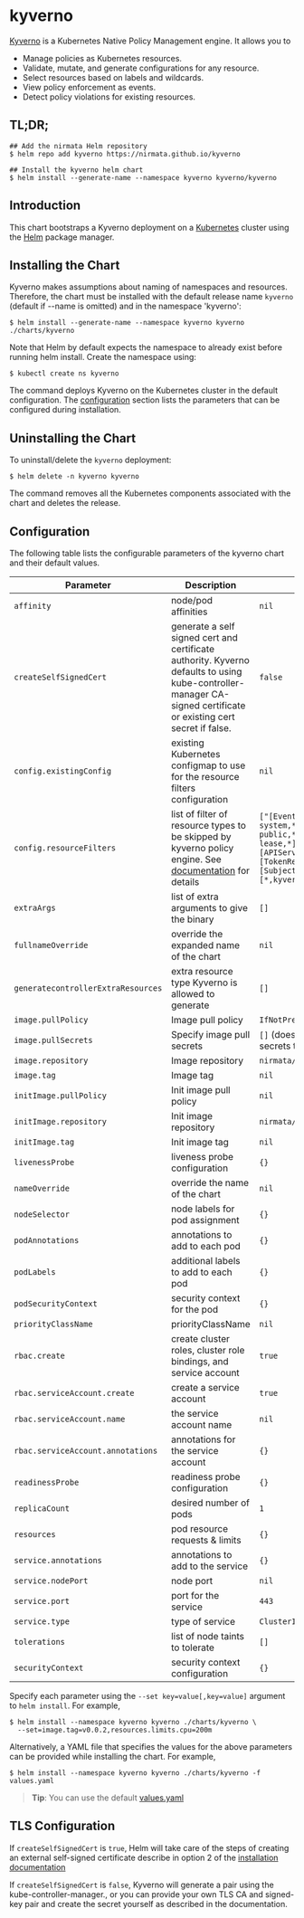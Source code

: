 # kyverno

[Kyverno](https://kyverno.io) is a Kubernetes Native Policy Management engine. It allows you to

* Manage policies as Kubernetes resources.
* Validate, mutate, and generate configurations for any resource.
* Select resources based on labels and wildcards.
* View policy enforcement as events.
* Detect policy violations for existing resources.

## TL;DR;

```console
## Add the nirmata Helm repository
$ helm repo add kyverno https://nirmata.github.io/kyverno

## Install the kyverno helm chart
$ helm install --generate-name --namespace kyverno kyverno/kyverno
```

## Introduction

This chart bootstraps a Kyverno deployment on a [Kubernetes](http://kubernetes.io) cluster using the [Helm](https://helm.sh) package manager.

## Installing the Chart

Kyverno makes assumptions about naming of namespaces and resources. Therefore, the chart must be installed with the default release name `kyverno` (default if --name is omitted) and in the namespace 'kyverno':

```console
$ helm install --generate-name --namespace kyverno kyverno ./charts/kyverno
```

Note that Helm by default expects the namespace to already exist before running helm install. Create the namespace using:

```console
$ kubectl create ns kyverno
```

The command deploys Kyverno on the Kubernetes cluster in the default configuration. The [configuration](#configuration) section lists the parameters that can be configured during installation.

## Uninstalling the Chart

To uninstall/delete the `kyverno` deployment:

```console
$ helm delete -n kyverno kyverno
```

The command removes all the Kubernetes components associated with the chart and deletes the release.

## Configuration

The following table lists the configurable parameters of the kyverno chart and their default values.

Parameter | Description | Default
--- | --- | ---
`affinity` | node/pod affinities | `nil`
`createSelfSignedCert` | generate a self signed cert and certificate authority. Kyverno defaults to using kube-controller-manager CA-signed certificate or existing cert secret if false. | `false`
`config.existingConfig` | existing Kubernetes configmap to use for the resource filters configuration | `nil`
`config.resourceFilters` | list of filter of resource types to be skipped by kyverno policy engine. See [documentation](https://github.com/nirmata/kyverno/blob/master/documentation/installation.md#filter-kubernetes-resources-that-admission-webhook-should-not-process) for details | `["[Event,*,*]","[*,kube-system,*]","[*,kube-public,*]","[*,kube-node-lease,*]","[Node,*,*]","[APIService,*,*]","[TokenReview,*,*]","[SubjectAccessReview,*,*]","[*,kyverno,*]"]`
`extraArgs` | list of extra arguments to give the binary | `[]`
`fullnameOverride` | override the expanded name of the chart | `nil`
`generatecontrollerExtraResources` | extra resource type Kyverno is allowed to generate | `[]`
`image.pullPolicy` | Image pull policy | `IfNotPresent`
`image.pullSecrets` | Specify image pull secrets | `[]` (does not add image pull secrets to deployed pods)
`image.repository` | Image repository | `nirmata/kyverno`
`image.tag` | Image tag | `nil`
`initImage.pullPolicy` | Init image pull policy | `nil`
`initImage.repository` | Init image repository | `nirmata/kyvernopre`
`initImage.tag` | Init image tag | `nil`
`livenessProbe` | liveness probe configuration | `{}`
`nameOverride` | override the name of the chart | `nil`
`nodeSelector` | node labels for pod assignment | `{}`
`podAnnotations` | annotations to add to each pod | `{}`
`podLabels` | additional labels to add to each pod | `{}`
`podSecurityContext` | security context for the pod | `{}`
`priorityClassName` | priorityClassName | `nil`
`rbac.create` | create cluster roles, cluster role bindings, and service account | `true`
`rbac.serviceAccount.create` | create a service account | `true`
`rbac.serviceAccount.name` | the service account name | `nil`
`rbac.serviceAccount.annotations` | annotations for the service account | `{}`
`readinessProbe` | readiness probe configuration | `{}`
`replicaCount` | desired number of pods | `1`
`resources` | pod resource requests & limits | `{}`
`service.annotations` | annotations to add to the service | `{}`
`service.nodePort` | node port | `nil`
`service.port` | port for the service | `443`
`service.type` | type of service | `ClusterIP`
`tolerations` | list of node taints to tolerate | `[]`
`securityContext` | security context configuration | `{}`


Specify each parameter using the `--set key=value[,key=value]` argument to `helm install`. For example,

```console
$ helm install --namespace kyverno kyverno ./charts/kyverno \
  --set=image.tag=v0.0.2,resources.limits.cpu=200m
```

Alternatively, a YAML file that specifies the values for the above parameters can be provided while installing the chart. For example,

```console
$ helm install --namespace kyverno kyverno ./charts/kyverno -f values.yaml
```

> **Tip**: You can use the default [values.yaml](values.yaml)

## TLS Configuration

If `createSelfSignedCert` is `true`, Helm will take care of the steps of creating an external self-signed certificate describe in option 2 of the [installation documentation](https://github.com/nirmata/kyverno/blob/master/documentation/installation.md#option-2-use-your-own-ca-signed-certificate)

If `createSelfSignedCert` is `false`, Kyverno will generate a pair using the kube-controller-manager., or you can provide your own TLS CA and signed-key pair and create the secret yourself as described in the documentation.
